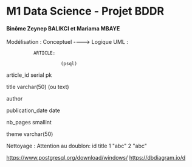 # M1 Data Science - Projet BDDR

#### Binôme Zeynep BALIKCI et Mariama MBAYE


Modélisation : Conceptuel ----> Logique
UML :

              ARTICLE:          

                        (psql)                 
article_id            serial                  pk

title                 varchar(50)  (ou text)  

author                                       

publication_date      date                    

nb_pages              smallint                

theme                 varchar(50)             


Nettoyage : Attention au doublon:
id     title
1      "abc"
2      "abc"


https://www.postgresql.org/download/windows/
https://dbdiagram.io/d
